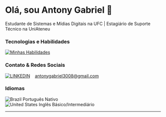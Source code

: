 # Olá, sou Antony Gabriel 👋

Estudante de Sistemas e Mídias Digitais na UFC | Estagiário de Suporte Técnico na UniAteneu

### Tecnologias e Habilidades
[![Minhas Habilidades](https://skillicons.dev/icons?i=js,html,css,p5js,processing)](https://skillicons.dev)

### Contato & Redes Sociais

[![LINKEDIN](https://go-skill-icons.vercel.app/api/icons?i=linkedin)](https://linkedin.com/in/antonyfreire)
&nbsp;&nbsp;
<a href="mailto:antonygabriel3008@gmail.com" target="__blank">antonygabriel3008@gmail.com</a>


### Idiomas
![Brazil](https://raw.githubusercontent.com/stevenrskelton/flag-icon/master/png/16/country-4x3/br.png "Brazil") Português Nativo</br>
![United States](https://raw.githubusercontent.com/stevenrskelton/flag-icon/master/png/16/country-4x3/us.png "United States") Inglês Básico/Intermediário

---
